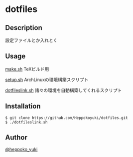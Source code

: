 # dotfiles

## Description

設定ファイルとか入れとく

## Usage

[make.sh](/make.sh) TeXビルド用

[setup.sh](/setup.sh) ArchLinuxの環境構築スクリプト

[dotfileslink.sh](/dotfileslink.sh) 諸々の環境を自動構築してくれるスクリプト

## Installation

    $ git clone https://github.com/Heppokoyuki/dotfiles.git
    $ ./dotfileslink.sh

## Author

[@heppoko_yuki](https://twitter.com/heppoko_yuki)

